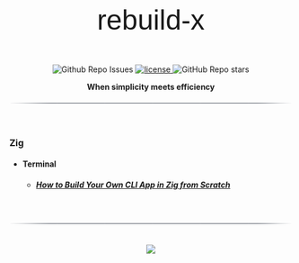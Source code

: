 <!----------------------------------- CSS ----------------------------------->

<style>
@font-face {
    font-family: 'Chakra Petch';
    src: url('https://raw.githubusercontent.com/maysara-elshewehy/SuperZIG-assets/refs/heads/main/dist/fonts/Chakra_Petch/ChakraPetch-Bold.ttf') format('truetype');
    font-weight: bold;
    font-style: normal;
}
</style>

<!--------------------------------------------------------------------------->



<!----------------------------------- BEG ----------------------------------->
<br>
<div align="center">
    <p style="font-size: 50px; font-family: 'Chakra Petch', sans-serif;">
        rebuild-x
    </p>
</div>

<p align="center">
    <img src="https://img.shields.io/github/issues/rebuild-x/rebuild-x?style=flat" alt="Github Repo Issues" />
    <a href="https://github.com/rebuild-x/rebuild-x/blob/main/LICENSE">
        <img src="https://img.shields.io/badge/license-MIT-green.svg" alt="license" />
    </a>
    <img src="https://img.shields.io/github/stars/rebuild-x/rebuild-x?style=social" alt="GitHub Repo stars" />
</p>

<p align="center">
    <b>
        When simplicity meets efficiency
    </b>
</p>

<div align="center">
    <img src="https://raw.githubusercontent.com/maysara-elshewehy/SuperZIG-assets/refs/heads/main/dist/img/md/line.png" alt="line" style="display: block; margin-top:20px;margin-bottom:20px;width:500px;"/>
    <br>
</div>

<!--------------------------------------------------------------------------->



<!----------------------------------- API ----------------------------------->

### Zig

- #### Terminal

  - ##### [How to Build Your Own CLI App in Zig from Scratch]()


<br>
<div align="center">
    <img src="https://raw.githubusercontent.com/maysara-elshewehy/SuperZIG-assets/refs/heads/main/dist/img/md/line.png" alt="line" style="display: block; margin-top:20px;margin-bottom:20px;width:500px;"/>
</div>

<!--------------------------------------------------------------------------->



<!----------------------------------- END ----------------------------------->

<br>
<div align="center">
    <a href="https://github.com/maysara-elshewehy">
        <img src="https://img.shields.io/badge/Made with ❤️ by-Maysara-orange"/>
    </a>
</div>

<!--------------------------------------------------------------------------->